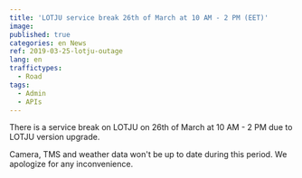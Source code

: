 ```yaml
---
title: 'LOTJU service break 26th of March at 10 AM - 2 PM (EET)'
image: 
published: true
categories: en News
ref: 2019-03-25-lotju-outage
lang: en
traffictypes:
  - Road
tags:
  - Admin
  - APIs
---
```


There is a service break on LOTJU on 26th of March at 10 AM - 2 PM due to LOTJU version upgrade.

Camera, TMS and weather data won't be up to date during this period. We apologize for any inconvenience.
